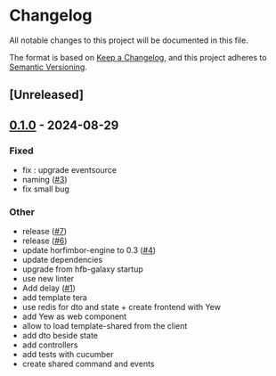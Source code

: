 # Changelog
All notable changes to this project will be documented in this file.

The format is based on [Keep a Changelog](https://keepachangelog.com/en/1.0.0/),
and this project adheres to [Semantic Versioning](https://semver.org/spec/v2.0.0.html).

## [Unreleased]

## [0.1.0](https://github.com/horfimbor/horfimbor-template/releases/tag/template-shared-v0.1.0) - 2024-08-29

### Fixed
- fix : upgrade eventsource
- naming ([#3](https://github.com/horfimbor/horfimbor-template/pull/3))
- fix small bug

### Other
- release ([#7](https://github.com/horfimbor/horfimbor-template/pull/7))
- release ([#6](https://github.com/horfimbor/horfimbor-template/pull/6))
- update horfimbor-engine to 0.3 ([#4](https://github.com/horfimbor/horfimbor-template/pull/4))
- update dependencies
- upgrade from hfb-galaxy startup
- use new linter
- Add delay ([#1](https://github.com/horfimbor/horfimbor-template/pull/1))
- add template tera
- use redis for dto and state + create frontend with Yew
- add Yew as web component
- allow to load template-shared from the client
- add dto beside state
- add controllers
- add tests with cucumber
- create shared command and events

